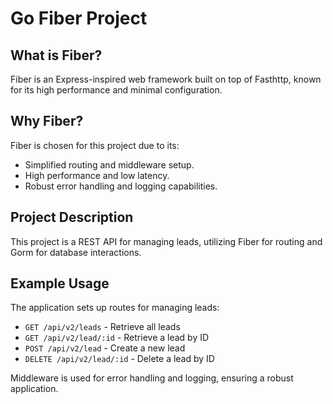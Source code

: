 # Go Fiber Project

## What is Fiber?
Fiber is an Express-inspired web framework built on top of Fasthttp, known for its high performance and minimal configuration.

## Why Fiber?
Fiber is chosen for this project due to its:
- Simplified routing and middleware setup.
- High performance and low latency.
- Robust error handling and logging capabilities.

## Project Description
This project is a REST API for managing leads, utilizing Fiber for routing and Gorm for database interactions.

## Example Usage
The application sets up routes for managing leads:
- `GET /api/v2/leads` - Retrieve all leads
- `GET /api/v2/lead/:id` - Retrieve a lead by ID
- `POST /api/v2/lead` - Create a new lead
- `DELETE /api/v2/lead/:id` - Delete a lead by ID

Middleware is used for error handling and logging, ensuring a robust application.
